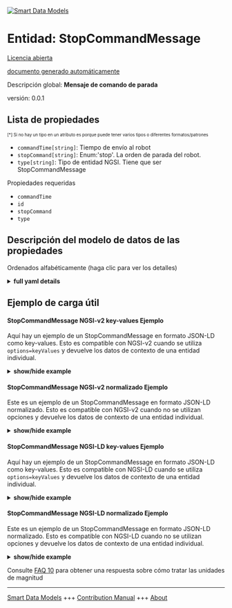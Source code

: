 <!-- 10-Header -->  
[![Smart Data Models](https://smartdatamodels.org/wp-content/uploads/2022/01/SmartDataModels_logo.png "Logo")](https://smartdatamodels.org)  
Entidad: StopCommandMessage  
===========================<!-- /10-Header -->  
<!-- 15-License -->  
[Licencia abierta](https://github.com/smart-data-models//dataModel.AutonomousMobileRobot/blob/master/StopCommandMessage/LICENSE.md)  
[documento generado automáticamente](https://docs.google.com/presentation/d/e/2PACX-1vTs-Ng5dIAwkg91oTTUdt8ua7woBXhPnwavZ0FxgR8BsAI_Ek3C5q97Nd94HS8KhP-r_quD4H0fgyt3/pub?start=false&loop=false&delayms=3000#slide=id.gb715ace035_0_60)  
<!-- /15-License -->  
<!-- 20-Description -->  
Descripción global: **Mensaje de comando de parada**  
versión: 0.0.1  
<!-- /20-Description -->  
<!-- 30-PropertiesList -->  

## Lista de propiedades  

<sup><sub>[*] Si no hay un tipo en un atributo es porque puede tener varios tipos o diferentes formatos/patrones</sub></sup>  
- `commandTime[string]`: Tiempo de envío al robot  - `stopCommand[string]`: Enum:'stop'. La orden de parada del robot.  - `type[string]`: Tipo de entidad NGSI. Tiene que ser StopCommandMessage  <!-- /30-PropertiesList -->  
<!-- 35-RequiredProperties -->  
Propiedades requeridas  
- `commandTime`  - `id`  - `stopCommand`  - `type`  <!-- /35-RequiredProperties -->  
<!-- 40-RequiredProperties -->  
<!-- /40-RequiredProperties -->  
<!-- 50-DataModelHeader -->  
## Descripción del modelo de datos de las propiedades  
Ordenados alfabéticamente (haga clic para ver los detalles)  
<!-- /50-DataModelHeader -->  
<!-- 60-ModelYaml -->  
<details><summary><strong>full yaml details</strong></summary>    
```yaml  
StopCommandMessage:    
  description: 'Stop Command message'    
  properties:    
    commandTime:    
      description: 'Sent time to the robot'    
      format: date-time    
      type: string    
      x-ngsi:    
        type: Property    
    stopCommand:    
      description: 'Enum:''stop''. The stop command to the robot.'    
      enum:    
        - stop    
      type: string    
      x-ngsi:    
        type: Property    
    type:    
      description: 'NGSI Entity type. It has to be StopCommandMessage'    
      enum:    
        - StopCommandMessage    
      type: string    
      x-ngsi:    
        type: Property    
  required:    
    - id    
    - commandTime    
    - stopCommand    
    - type    
  type: object    
  x-derived-from: ""    
  x-disclaimer: 'Redistribution and use in source and binary forms, with or without modification, are permitted  provided that the license conditions are met. Copyleft (c) 2021 Contributors to Smart Data Models Program'    
  x-license-url: https://github.com/smart-data-models/dataModel.AutonomousMobileRobot/blob/master/StopCommandMessage/LICENSE.md    
  x-model-schema: https://smart-data-models.github.io/dataModel.AutonomousMobileRobot/StopCommandMessage/schema.json    
  x-model-tags: ""    
  x-version: 0.0.1    
```  
</details>    
<!-- /60-ModelYaml -->  
<!-- 70-MiddleNotes -->  
<!-- /70-MiddleNotes -->  
<!-- 80-Examples -->  
## Ejemplo de carga útil  
#### StopCommandMessage NGSI-v2 key-values Ejemplo  
Aquí hay un ejemplo de un StopCommandMessage en formato JSON-LD como key-values. Esto es compatible con NGSI-v2 cuando se utiliza `options=keyValues` y devuelve los datos de contexto de una entidad individual.  
<details><summary><strong>show/hide example</strong></summary>    
```json  
{  
  "id": "Robot:Mega_rover:01",  
  "type": "StopCommandMessage",  
  "commandTime": "2019-06-07T08:39:40.064+09:00",  
  "stopCommand": "stop"  
}  
```  
</details>  
#### StopCommandMessage NGSI-v2 normalizado Ejemplo  
Este es un ejemplo de un StopCommandMessage en formato JSON-LD normalizado. Esto es compatible con NGSI-v2 cuando no se utilizan opciones y devuelve los datos de contexto de una entidad individual.  
<details><summary><strong>show/hide example</strong></summary>    
```json  
{  
  "id": "Robot:Mega_rover:01",  
  "type": "StopCommandMessage",  
  "commandTime": {  
    "type": "Date-Time",  
    "value": "2019-06-07T08:39:40.064+09:00"  
  },  
  "stopCommand": {  
    "type": "Text",  
    "value": "stop"  
  }  
}  
```  
</details>  
#### StopCommandMessage NGSI-LD key-values Ejemplo  
Aquí hay un ejemplo de un StopCommandMessage en formato JSON-LD como key-values. Esto es compatible con NGSI-LD cuando se utiliza `options=keyValues` y devuelve los datos de contexto de una entidad individual.  
<details><summary><strong>show/hide example</strong></summary>    
```json  
{  
  "id": "urn:ngsi-ld:Robot:Mega_rover:01",  
  "type": "StopCommandMessage",  
  "commandTime": "2019-06-07T08:39:40.064+09:00",  
  "stopCommand": "stop",  
  "@context": [  
    "https://raw.githubusercontent.com/smart-data-models/dataModel.AutonomousMobileRobot/master/context.jsonld"  
  ]  
}  
```  
</details>  
#### StopCommandMessage NGSI-LD normalizado Ejemplo  
Este es un ejemplo de un StopCommandMessage en formato JSON-LD normalizado. Esto es compatible con NGSI-LD cuando no se utilizan opciones y devuelve los datos de contexto de una entidad individual.  
<details><summary><strong>show/hide example</strong></summary>    
```json  
{  
  "id": "urn:ngsi-ld:Robot:Mega_rover:01",  
  "type": "StopCommandMessage",  
  "commandTime": {  
    "type": "Property",  
    "value": {  
      "@type": "Date-Time",  
      "@value": "2019-06-07T08:39:40.064+09:00"  
    }  
  },  
  "stopCommand": {  
    "type": "Property",  
    "value": "stop"  
  },  
  "@context": [  
    "https://raw.githubusercontent.com/smart-data-models/dataModel.AutonomousMobileRobot/master/context.jsonld"  
  ]  
}  
```  
</details><!-- /80-Examples -->  
<!-- 90-FooterNotes -->  
<!-- /90-FooterNotes -->  
<!-- 95-Units -->  
Consulte [FAQ 10](https://smartdatamodels.org/index.php/faqs/) para obtener una respuesta sobre cómo tratar las unidades de magnitud  
<!-- /95-Units -->  
<!-- 97-LastFooter -->  
---  
[Smart Data Models](https://smartdatamodels.org) +++ [Contribution Manual](https://bit.ly/contribution_manual) +++ [About](https://bit.ly/Introduction_SDM)<!-- /97-LastFooter -->  
